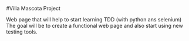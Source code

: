 #Villa Mascota Project

Web page that will help to start learning TDD (with python ans selenium)
The goal will be to create a functional web page and also start using new testing tools.
